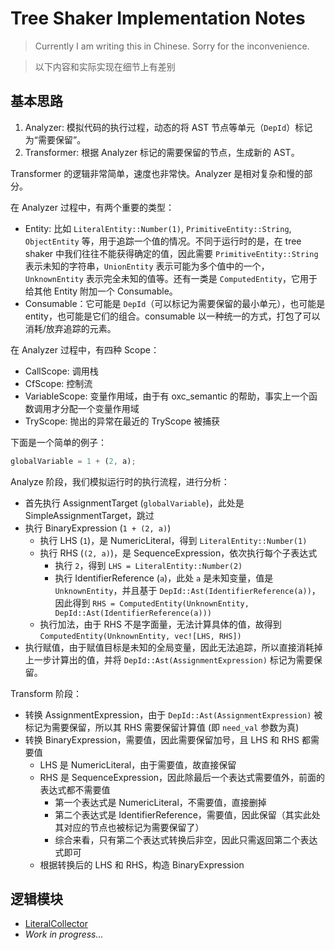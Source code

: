 # Tree Shaker Implementation Notes

> Currently I am writing this in Chinese. Sorry for the inconvenience.

> 以下内容和实际实现在细节上有差别

## 基本思路

1. Analyzer: 模拟代码的执行过程，动态的将 AST 节点等单元（`DepId`）标记为“需要保留”。
2. Transformer: 根据 Analyzer 标记的需要保留的节点，生成新的 AST。

Transformer 的逻辑非常简单，速度也非常快。Analyzer 是相对复杂和慢的部分。

在 Analyzer 过程中，有两个重要的类型：

- Entity: 比如 `LiteralEntity::Number(1)`, `PrimitiveEntity::String`, `ObjectEntity` 等，用于追踪一个值的情况。不同于运行时的是，在 tree shaker 中我们往往不能获得确定的值，因此需要 `PrimitiveEntity::String` 表示未知的字符串，`UnionEntity` 表示可能为多个值中的一个，`UnknownEntity` 表示完全未知的值等。还有一类是 `ComputedEntity`，它用于给其他 Entity 附加一个 Consumable。
- Consumable：它可能是 `DepId`（可以标记为需要保留的最小单元），也可能是 entity，也可能是它们的组合。consumable 以一种统一的方式，打包了可以消耗/放弃追踪的元素。

在 Analyzer 过程中，有四种 Scope：

- CallScope: 调用栈
- CfScope: 控制流
- VariableScope: 变量作用域，由于有 oxc_semantic 的帮助，事实上一个函数调用才分配一个变量作用域
- TryScope: 抛出的异常在最近的 TryScope 被捕获

下面是一个简单的例子：

```js
globalVariable = 1 + (2, a);
```

Analyze 阶段，我们模拟运行时的执行流程，进行分析：

- 首先执行 AssignmentTarget (`globalVariable`)，此处是 SimpleAssignmentTarget，跳过
- 执行 BinaryExpression (`1 + (2, a)`)
  - 执行 LHS (`1`)，是 NumericLiteral，得到 `LiteralEntity::Number(1)`
  - 执行 RHS (`(2, a)`)，是 SequenceExpression，依次执行每个子表达式
    - 执行 `2`，得到 `LHS = LiteralEntity::Number(2)`
    - 执行 IdentifierReference (`a`)，此处 `a` 是未知变量，值是 `UnknownEntity`，并且基于 `DepId::Ast(IdentifierReference(a))`，因此得到 `RHS = ComputedEntity(UnknownEntity, DepId::Ast(IdentifierReference(a)))`
  - 执行加法，由于 RHS 不是字面量，无法计算具体的值，故得到 `ComputedEntity(UnknownEntity, vec![LHS, RHS])`
- 执行赋值，由于赋值目标是未知的全局变量，因此无法追踪，所以直接消耗掉上一步计算出的值，并将 `DepId::Ast(AssignmentExpression)` 标记为需要保留。

Transform 阶段：

- 转换 AssignmentExpression，由于 `DepId::Ast(AssignmentExpression)` 被标记为需要保留，所以其 RHS 需要保留计算值 (即 `need_val` 参数为真)
- 转换 BinaryExpression，需要值，因此需要保留加号，且 LHS 和 RHS 都需要值
  - LHS 是 NumericLiteral，由于需要值，故直接保留
  - RHS 是 SequenceExpression，因此除最后一个表达式需要值外，前面的表达式都不需要值
    - 第一个表达式是 NumericLiteral，不需要值，直接删掉
    - 第二个表达式是 IdentifierReference，需要值，因此保留（其实此处其对应的节点也被标记为需要保留了）
    - 综合来看，只有第二个表达式转换后非空，因此只需返回第二个表达式即可
  - 根据转换后的 LHS 和 RHS，构造 BinaryExpression

## 逻辑模块

- [LiteralCollector](./literal-collector.md)
- _Work in progress..._
